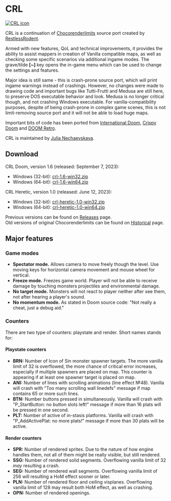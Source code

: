 # CRL

[![CRL icon](https://github.com/JNechaevsky/ChocoRenderLimits/blob/master/data/doom.png)](https://github.com/JNechaevsky/ChocoRenderLimits)

CRL is a continuation of [Chocorenderlimits](https://doomwiki.org/wiki/Chocorenderlimits) source port created by [RestlessRodent](https://doomwiki.org/wiki/RestlessRodent).

Armed with new features, QoL and technical improvements, it provides the ability to assist mappers in creation of Vanilla compatible maps, as well as checking some specific scenarios via additional ingame modes. The grave/tilde **[~]** key opens the in-game menu which can be used to change the settings and features.

Major idea is still same - this is crash-prone source port, which will print ingame warnings instead of crashings. However, no changes were made to drawing code and important bugs like Tutti-Frutti and Medusa are still here, to preserve DOS executable behavior and look. Medusa is no longer critical though, and not crashing Windows executable. For vanilla-compatibility purposes, despite of being crash-prone in complex game scenes, this is not limit-removing source port and it will not be able to load huge maps.

Important bits of code has been ported from [International Doom](https://github.com/jnechaevsky/inter-doom), [Crispy Doom](http://github.com/fabiangreffrath/crispy-doom) and [DOOM Retro](https://github.com/bradharding/doomretro).

CRL is maintained by [Julia Nechaevskaya](mailto:julia.nechaevskaya@live.com).

## Download

CRL Doom, version 1.6 (released: September 7, 2023):
* Windows (32-bit): [crl-1.6-win32.zip](https://github.com/JNechaevsky/CRL/releases/download/crl-1.6/crl-1.6-win32.zip)
* Windows (64-bit): [crl-1.6-win64.zip](https://github.com/JNechaevsky/CRL/releases/download/crl-1.6/crl-1.6-win64.zip)

CRL Heretic, version 1.0 (released: June 12, 2023):
* Windows (32-bit): [crl-heretic-1.0-win32.zip](https://github.com/JNechaevsky/CRL/releases/download/crl-hr-1.0/crl-heretic-1.0-win32.zip)
* Windows (64-bit): [crl-heretic-1.0-win64.zip](https://github.com/JNechaevsky/CRL/releases/download/crl-hr-1.0/crl-heretic-1.0-win64.zip)

Previous versions can be found on [Releases](https://github.com/JNechaevsky/CRL/releases) page.<br>
Old versions of original Chocorenderlimits can be found on [Historical](https://github.com/JNechaevsky/CRL/releases/tag/Historical) page.

## Major features

### Game modes

* **Spectator mode.** Allows camera to move freely though the level. Use moving keys for horizontal camera movement and mouse wheel for vertical.
* **Freeze mode.** Freezes game world. Player will not be able to receive damage by touching monsters projectiles and environmental damage.
* **No target mode.** Monsters will not react to player neither after see them, not after hearing a player's sound.
* **No momentum mode.** As stated in Doom source code: "Not really a cheat, just a debug aid."

### Counters

There are two type of counters: playstate and render. Short names stands for:

#### Playstate counters

* **BRN:** Number of Icon of Sin monster spawner targets. The more vanilla limit of 32 is overflowed, the more chance of critical error increases, especially if multiple spawners are placed on map. This counter is appearing if at least one spawner target is placed on map.
* **ANI:** Number of lines with scrolling animations (line effect №48). Vanilla will crash with "Too many scrolling wall linedefs" message if map contains 65 or more such lines.
* **BTN:** Number buttons pressed in simultaneously. Vanilla will crash with "P_StartButton: no button slots left!" message if more than 16 plats will be pressed in one second.
* **PLT:** Number of active of in-stasis platforms. Vanilla will crash with "P_AddActivePlat: no more plats!" message if more than 30 plats will be active.

#### Render counters

* **SPR:** Number of rendered sprites. Due to the nature of how engine handles them, not all of them might be really visible, but still rendered.
* **SSG:** Number of rendered solid segments. Overflowing vanilla limit of 32 _may_ resulting a crash.
* **SEG:** Number of rendered wall segments. Overflowing vanilla limit of 256 will resulting a HoM effect sooner or later.
* **PLN:** Number of rendered floor and ceiling visplanes. Overflowing vanilla limit of 128 may result both HoM effect, as well as crashing.
* **OPN:** Number of rendered openings.
